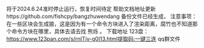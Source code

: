 将于2024.6.24准时停止运行，恢复时间待定
帮助文档地址更新https://github.com/fishcpy/bangzhuwendang
备份文件已经生成，
注意事项：
在一些区块会生成狼，这是因为有一个命令方块进入了渲染距离，腐竹也不知道那个命令方块在哪里，具体去请去找 熊烁 。
下载地址
123盘：
https://www.123pan.com/s/rnITjv-g0I13.html提取码:一键三连
qq群文件